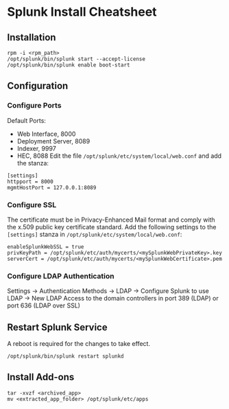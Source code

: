 # Splunk Install Cheatsheet

## Installation 
```
rpm -i <rpm_path>
/opt/splunk/bin/splunk start --accept-license
/opt/splunk/bin/splunk enable boot-start 
```

## Configuration
### Configure Ports
Default Ports:
- Web Interface, 8000
- Deployment Server, 8089
- Indexer, 9997
- HEC, 8088
Edit the file `/opt/splunk/etc/system/local/web.conf` and add the stanza:
```
[settings]
httpport = 8000
mgmtHostPort = 127.0.0.1:8089
```

### Configure SSL
The certificate must be in Privacy-Enhanced Mail format and comply with the x.509 public key certificate standard.
Add the following settings to the `[settings]` stanza in `/opt/splunk/etc/system/local/web.conf`:
```
enableSplunkWebSSL = true
privKeyPath = /opt/splunk/etc/auth/mycerts/<mySplunkWebPrivateKey>.key
serverCert = /opt/splunk/etc/auth/mycerts/<mySplunkWebCertificate>.pem
```

### Configure LDAP Authentication
Settings -> Authentication Methods -> LDAP -> Configure Splunk to use LDAP -> New LDAP
Access to the domain controllers in port 389 (LDAP) or port 636 (LDAP over SSL)

## Restart Splunk Service
A reboot is required for the changes to take effect.
```
/opt/splunk/bin/splunk restart splunkd
```

## Install Add-ons
```
tar -xvzf <archived_app>
mv <extracted_app_folder> /opt/splunk/etc/apps
```